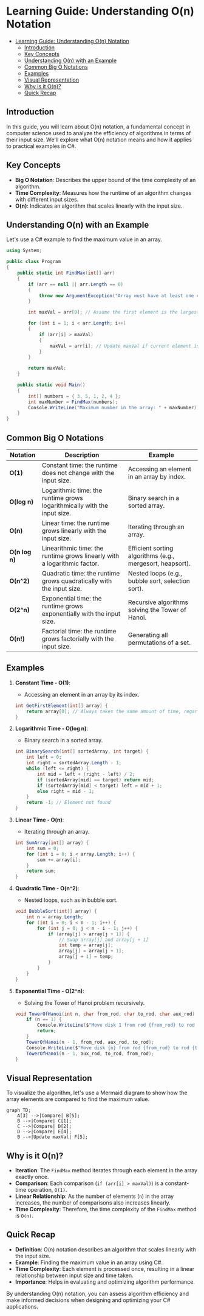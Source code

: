 # Learning Guide: Understanding O(n) Notation

- [Learning Guide: Understanding O(n) Notation](#learning-guide-understanding-on-notation)
  - [Introduction](#introduction)
  - [Key Concepts](#key-concepts)
  - [Understanding O(n) with an Example](#understanding-on-with-an-example)
  - [Common Big O Notations](#common-big-o-notations)
  - [Examples](#examples)
  - [Visual Representation](#visual-representation)
  - [Why is it O(n)?](#why-is-it-on)
  - [Quick Recap](#quick-recap)

## Introduction

In this guide, you will learn about O(n) notation, a fundamental concept in computer science used to analyze the efficiency of algorithms in terms of their input size. We'll explore what O(n) notation means and how it applies to practical examples in C#.

## Key Concepts

- **Big O Notation**: Describes the upper bound of the time complexity of an algorithm.
- **Time Complexity**: Measures how the runtime of an algorithm changes with different input sizes.
- **O(n)**: Indicates an algorithm that scales linearly with the input size.

## Understanding O(n) with an Example

Let's use a C# example to find the maximum value in an array.

```csharp
using System;

public class Program
{
    public static int FindMax(int[] arr)
    {
        if (arr == null || arr.Length == 0)
        {
            throw new ArgumentException("Array must have at least one element");
        }

        int maxVal = arr[0]; // Assume the first element is the largest

        for (int i = 1; i < arr.Length; i++)
        {
            if (arr[i] > maxVal)
            {
                maxVal = arr[i]; // Update maxVal if current element is larger
            }
        }

        return maxVal;
    }

    public static void Main()
    {
        int[] numbers = { 3, 5, 1, 2, 4 };
        int maxNumber = FindMax(numbers);
        Console.WriteLine("Maximum number in the array: " + maxNumber);
    }
}
```

## Common Big O Notations

| **Notation**    | **Description**                             | **Example**                                   |
|-----------------|---------------------------------------------|-----------------------------------------------|
| **O(1)**        | Constant time: the runtime does not change with the input size. | Accessing an element in an array by index.   |
| **O(log n)**    | Logarithmic time: the runtime grows logarithmically with the input size. | Binary search in a sorted array.             |
| **O(n)**        | Linear time: the runtime grows linearly with the input size. | Iterating through an array.                  |
| **O(n log n)**  | Linearithmic time: the runtime grows linearly with a logarithmic factor. | Efficient sorting algorithms (e.g., mergesort, heapsort). |
| **O(n^2)**      | Quadratic time: the runtime grows quadratically with the input size. | Nested loops (e.g., bubble sort, selection sort). |
| **O(2^n)**      | Exponential time: the runtime grows exponentially with the input size. | Recursive algorithms solving the Tower of Hanoi. |
| **O(n!)**       | Factorial time: the runtime grows factorially with the input size. | Generating all permutations of a set.        |

## Examples

1. **Constant Time - O(1)**:
   - Accessing an element in an array by its index.

   ```csharp
   int GetFirstElement(int[] array) {
       return array[0]; // Always takes the same amount of time, regardless of array size.
   }
   ```

2. **Logarithmic Time - O(log n)**:
   - Binary search in a sorted array.

   ```csharp
   int BinarySearch(int[] sortedArray, int target) {
       int left = 0;
       int right = sortedArray.Length - 1;
       while (left <= right) {
           int mid = left + (right - left) / 2;
           if (sortedArray[mid] == target) return mid;
           if (sortedArray[mid] < target) left = mid + 1;
           else right = mid - 1;
       }
       return -1; // Element not found
   }
   ```

3. **Linear Time - O(n)**:
   - Iterating through an array.

   ```csharp
   int SumArray(int[] array) {
       int sum = 0;
       for (int i = 0; i < array.Length; i++) {
           sum += array[i];
       }
       return sum;
   }
   ```

4. **Quadratic Time - O(n^2)**:
   - Nested loops, such as in bubble sort.

   ```csharp
   void BubbleSort(int[] array) {
       int n = array.Length;
       for (int i = 0; i < n - 1; i++) {
           for (int j = 0; j < n - i - 1; j++) {
               if (array[j] > array[j + 1]) {
                   // Swap array[j] and array[j + 1]
                   int temp = array[j];
                   array[j] = array[j + 1];
                   array[j + 1] = temp;
               }
           }
       }
   }
   ```

5. **Exponential Time - O(2^n)**:
   - Solving the Tower of Hanoi problem recursively.

   ```csharp
   void TowerOfHanoi(int n, char from_rod, char to_rod, char aux_rod) {
       if (n == 1) {
           Console.WriteLine($"Move disk 1 from rod {from_rod} to rod {to_rod}");
           return;
       }
       TowerOfHanoi(n - 1, from_rod, aux_rod, to_rod);
       Console.WriteLine($"Move disk {n} from rod {from_rod} to rod {to_rod}");
       TowerOfHanoi(n - 1, aux_rod, to_rod, from_rod);
   }
   ```

## Visual Representation

To visualize the algorithm, let's use a Mermaid diagram to show how the array elements are compared to find the maximum value.

```mermaid
graph TD;
    A[3] -->|Compare| B[5];
    B -->|Compare| C[1];
    C -->|Compare| D[2];
    D -->|Compare| E[4];
    B -->|Update maxVal| F[5];
```

## Why is it O(n)?

- **Iteration**: The `FindMax` method iterates through each element in the array exactly once.
- **Comparison**: Each comparison (`if (arr[i] > maxVal)`) is a constant-time operation, `O(1)`.
- **Linear Relationship**: As the number of elements (`n`) in the array increases, the number of comparisons also increases linearly.
- **Time Complexity**: Therefore, the time complexity of the `FindMax` method is `O(n)`.

## Quick Recap

- **Definition**: O(n) notation describes an algorithm that scales linearly with the input size.
- **Example**: Finding the maximum value in an array using C#.
- **Time Complexity**: Each element is processed once, resulting in a linear relationship between input size and time taken.
- **Importance**: Helps in evaluating and optimizing algorithm performance.

By understanding O(n) notation, you can assess algorithm efficiency and make informed decisions when designing and optimizing your C# applications.
